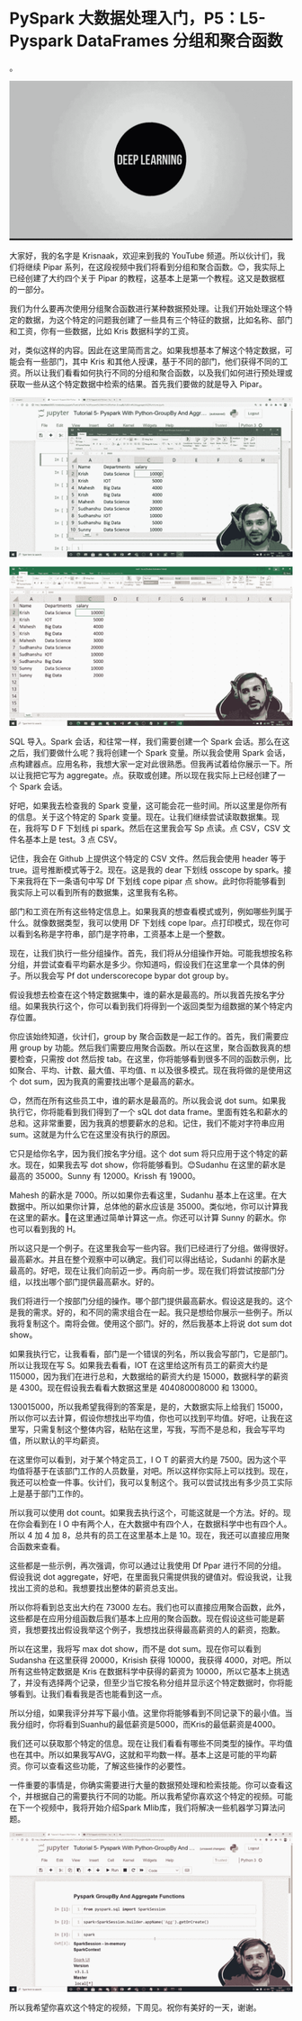 # PySpark 大数据处理入门，P5：L5- Pyspark DataFrames 分组和聚合函数 

。

![](img/1babe07f0737b77a8ca240e4a3c70599_1.png)

大家好，我的名字是 Krisnaak，欢迎来到我的 YouTube 频道。所以伙计们，我们将继续 Pipar 系列，在这段视频中我们将看到分组和聚合函数。😊，我实际上已经创建了大约四个关于 Pipar 的教程，这基本上是第一个教程。这又是数据框的一部分。

我们为什么要再次使用分组聚合函数进行某种数据预处理。让我们开始处理这个特定的数据，为这个特定的问题我创建了一些具有三个特征的数据，比如名称、部门和工资，你有一些数据，比如 Kris 数据科学的工资。

对，类似这样的内容。因此在这里简而言之。如果我想基本了解这个特定数据，可能会有一些部门，其中 Kris 和其他人授课，基于不同的部门，他们获得不同的工资。所以让我们看看如何执行不同的分组和聚合函数，以及我们如何进行预处理或获取一些从这个特定数据中检索的结果。首先我们要做的就是导入 Pipar。

![](img/1babe07f0737b77a8ca240e4a3c70599_3.png)

![](img/1babe07f0737b77a8ca240e4a3c70599_4.png)

SQL 导入。Spark 会话，和往常一样，我们需要创建一个 Spark 会话。那么在这之后，我们要做什么呢？我将创建一个 Spark 变量。所以我会使用 Spark 会话，点构建器点。应用名称，我想大家一定对此很熟悉。但我再试着给你展示一下。所以让我把它写为 aggregate。点。获取或创建。所以现在我实际上已经创建了一个 Spark 会话。

好吧，如果我去检查我的 Spark 变量，这可能会花一些时间。所以这里是你所有的信息。关于这个特定的 Spark 变量。现在。让我们继续尝试读取数据集。现在，我将写 D F 下划线 pi spark。然后在这里我会写 Sp 点读。点 CSV，CSV 文件名基本上是 test。3 点 CSV。

记住，我会在 Github 上提供这个特定的 CSV 文件。然后我会使用 header 等于 true。逗号推断模式等于2。现在。这是我的 dear 下划线 osscope by spark。接下来我将在下一条语句中写 Df 下划线 cope pipar 点 show。此时你将能够看到我实际上可以看到所有的数据集，这里我有名称。

部门和工资在所有这些特定信息上。如果我真的想查看模式或列，例如哪些列属于什么。就像数据类型，我可以使用 DF 下划线 cope Ipar。点打印模式，现在你可以看到名称是字符串，部门是字符串，工资基本上是一个整数。

现在，让我们执行一些分组操作。首先，我们将从分组操作开始。可能我想按名称分组，并尝试查看平均薪水是多少。你知道吗，假设我们在这里拿一个具体的例子。所以我会写 Pf dot underscorecope bypar dot group by。

假设我想去检查在这个特定数据集中，谁的薪水是最高的。所以我首先按名字分组。如果我执行这个，你可以看到我们将得到一个返回类型为组数据的某个特定内存位置。

你应该始终知道，伙计们，group by 聚合函数是一起工作的。首先，我们需要应用 group by 功能。然后我们需要应用聚合函数。所以在这里，聚合函数我真的想要检查，只需按 dot 然后按 tab。在这里，你将能够看到很多不同的函数示例，比如聚合、平均、计数、最大值、平均值、π 以及很多模式。现在我将做的是使用这个 dot sum，因为我真的需要找出哪个是最高的薪水。

😊，然而在所有这些员工中，谁的薪水是最高的。所以我会说 dot sum。如果我执行它，你将能看到我们得到了一个 sQL dot data frame。里面有姓名和薪水的总和。这非常重要，因为我真的想要薪水的总和。记住，我们不能对字符串应用 sum。这就是为什么它在这里没有执行的原因。

它只是给你名字，因为我们按名字分组。这个 dot sum 将只应用于这个特定的薪水。现在，如果我去写 dot show，你将能够看到。😊Sudanhu 在这里的薪水是最高的 35000。Sunny 有 12000。Krissh 有 19000。

Mahesh 的薪水是 7000。所以如果你去看这里，Sudanhu 基本上在这里。在大数据中。所以如果你计算，总体他的薪水应该是 35000。类似地，你可以计算我在这里的薪水。🤧在这里通过简单计算这一点。你还可以计算 Sunny 的薪水。你也可以看到我的 H。

所以这只是一个例子。在这里我会写一些内容。我们已经进行了分组。做得很好。最高薪水。并且在整个观察中可以确定。我们可以得出结论，Sudanhi 的薪水是最高的。好吧，现在让我们向前迈一步。再向前一步。现在我们将尝试按部门分组，以找出哪个部门提供最高薪水。好的。

我们将进行一个按部门分组的操作。哪个部门提供最高薪水。假设这是我的。这个是我的需求。好的，和不同的需求组合在一起。我只是想给你展示一些例子。所以我将复制这个。南将会做。使用这个部门。好的，然后我基本上将说 dot sum dot show。

如果我执行它，让我看看，部门是一个错误的列名，所以我会写部门，它是部门。所以让我现在写 S。如果我去看看，IOT 在这里给这所有员工的薪资大约是 115000，因为我们在进行总和，大数据给的薪资大约是 15000，数据科学的薪资是 4300。现在假设我去看看大数据这里是 404080008000 和 13000。

130015000，所以我希望我得到的答案是，是的，大数据实际上给我们 15000，所以你可以去计算，假设你想找出平均值，你也可以找到平均值。好吧，让我在这里写，只需复制这个整体内容，粘贴在这里，写我，写而不是总和，我会写平均值，所以默认的平均薪资。

在这里你可以看到，对于某个特定员工，I O T 的薪资大约是 7500。因为这个平均值将基于在该部门工作的人员数量，对吧。所以这样你实际上可以找到。现在，我还可以检查一件事。伙计们，我可以复制这个。我可以尝试找出有多少员工实际上是基于部门工作的。

所以我可以使用 dot count。如果我去执行这个，可能这就是一个方法。好的。现在你会看到在 I O 中有两个人，在大数据中有四个人，在数据科学中也有四个人。所以 4 加 4 加 8，总共有的员工在这里基本上是 10。现在，我还可以直接应用聚合函数来查看。

这些都是一些示例，再次强调，你可以通过让我使用 Df Ppar 进行不同的分组。假设我说 dot aggregate，好吧，在里面我只需提供我的键值对。假设我说，让我找出工资的总和。我想要找出整体的薪资总支出。

所以你将看到总支出大约在 73000 左右。我们也可以直接应用聚合函数，此外，这些都是在应用分组函数后我们基本上应用的聚合函数。现在假设这些可能是薪资，我想要找出假设我举这个例子，我想找出获得最高薪资的人的薪资，抱歉。

所以在这里，我将写 max dot show，而不是 dot sum。现在你可以看到 Sudansha 在这里获得 20000，Krisish 获得 10000，我获得 4000，对吧。所以所有这些特定数据是 Kris 在数据科学中获得的薪资为 10000，所以它基本上挑选了，并没有选择两个记录，但至少当它按名称分组并显示这个特定数据时，你将能够看到。让我们看看我是否也能看到这一点。

所以分组，如果我评分并写下最小值。这里你将能够看到不同记录下的最小值。当我分组时，你将看到Suanhu的最低薪资是5000，而Kris的最低薪资是4000。

我们还可以获取那个特定的信息。现在让我们看看有哪些不同类型的操作。平均值也在其中。所以如果我写AVG，这就和平均数一样。基本上这是可能的平均薪资。你可以查看这些功能，了解这些操作的必要性。

一件重要的事情是，你确实需要进行大量的数据预处理和检索技能。你可以查看这个，并根据自己的需要执行不同的功能。所以我希望你喜欢这个特定的视频。可能在下一个视频中，我将开始介绍Spark Mlib库，我们将解决一些机器学习算法问题。

![](img/1babe07f0737b77a8ca240e4a3c70599_6.png)

所以我希望你喜欢这个特定的视频，下周见。祝你有美好的一天，谢谢。
